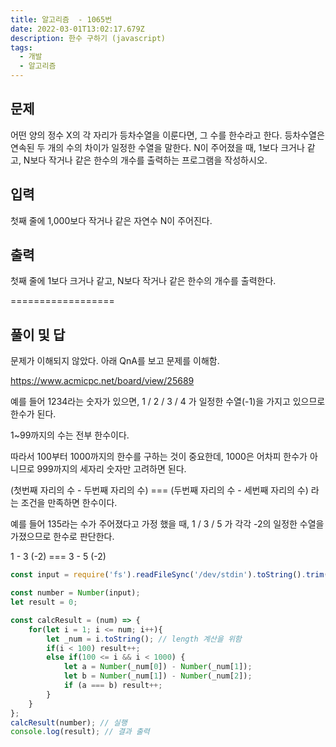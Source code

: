```yaml
---
title: 알고리즘  - 1065번
date: 2022-03-01T13:02:17.679Z
description: 한수 구하기 (javascript)
tags:
  - 개발
  - 알고리즘
---
```

## 문제

어떤 양의 정수 X의 각 자리가 등차수열을 이룬다면, 그 수를 한수라고 한다. 등차수열은 연속된 두 개의 수의 차이가 일정한 수열을 말한다. N이 주어졌을 때, 1보다 크거나 같고, N보다 작거나 같은 한수의 개수를 출력하는 프로그램을 작성하시오. 

## 입력

첫째 줄에 1,000보다 작거나 같은 자연수 N이 주어진다.

## 출력

첫째 줄에 1보다 크거나 같고, N보다 작거나 같은 한수의 개수를 출력한다.



\==================

## 풀이 및 답



문제가 이해되지 않았다. 아래 QnA를 보고 문제를 이해함.

<https://www.acmicpc.net/board/view/25689>

예를 들어 1234라는 숫자가 있으면, 1 / 2 / 3 / 4 가 일정한 수열(-1)을 가지고 있으므로 한수가 된다.

1~99까지의 수는 전부 한수이다. 

따라서 100부터 1000까지의 한수를 구하는 것이 중요한데, 1000은 어차피 한수가 아니므로 999까지의 세자리 숫자만 고려하면 된다. 

(첫번째 자리의 수 - 두번째 자리의 수) === (두번째 자리의 수 - 세번째 자리의 수) 라는 조건을 만족하면 한수이다.

예를 들어 135라는 수가 주어졌다고 가정 했을 때, 1 / 3 / 5 가 각각 -2의 일정한 수열을 가졌으므로 한수로 판단한다. 

1 - 3 (-2) === 3 - 5 (-2)

```javascript
const input = require('fs').readFileSync('/dev/stdin').toString().trim();

const number = Number(input);
let result = 0;

const calcResult = (num) => {
    for(let i = 1; i <= num; i++){
        let _num = i.toString(); // length 계산을 위함
        if(i < 100) result++;
        else if(100 <= i && i < 1000) {
            let a = Number(_num[0]) - Number(_num[1]);
            let b = Number(_num[1]) - Number(_num[2]);
            if (a === b) result++;
        }
    }
};
calcResult(number); // 실행
console.log(result); // 결과 출력
```